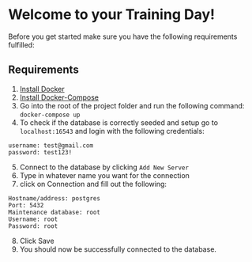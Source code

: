 # Welcome to your Training Day!

Before you get started make sure you have the following requirements fulfilled:

## Requirements
1. [Install Docker](https://docs.docker.com/engine/install/)
2. [Install Docker-Compose](https://docs.docker.com/compose/install/)
3. Go into the root of the project folder and run the following command: `docker-compose up`
4. To check if the database is correctly seeded and setup go to `localhost:16543` and login with the following credentials:
```
username: test@gmail.com
password: test123!
```
5. Connect to the database by clicking `Add New Server`
6. Type in whatever name you want for the connection
7. click on Connection and fill out the following:
```
Hostname/address: postgres
Port: 5432
Maintenance database: root
Username: root
Password: root
```
8. Click Save
9. You should now be successfully connected to the database.